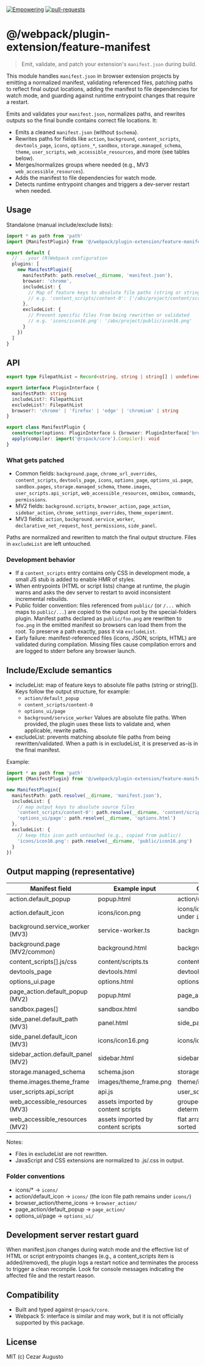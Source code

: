 [empowering-image]: https://img.shields.io/badge/Empowering-Extension.js-0971fe
[empowering-url]: https://extension.js.org
[pr-welcome-image]: https://img.shields.io/badge/pull--requests-welcome-2ecc40
[pr-welcome-url]: https://github.com/extension-js/extension.js/pulls
[extensionjs-image]: https://img.shields.io/badge/Extension.js-0971fe

[![Empowering][empowering-image]][empowering-url] [![pull-requests][pr-welcome-image]][pr-welcome-url]

# @/webpack/plugin-extension/feature-manifest

> Emit, validate, and patch your extension's `manifest.json` during build.

This module handles `manifest.json` in browser extension projects by emitting a normalized manifest, validating referenced files, patching paths to reflect final output locations, adding the manifest to file dependencies for watch mode, and guarding against runtime entrypoint changes that require a restart.

Emits and validates your `manifest.json`, normalizes paths, and rewrites outputs so the final bundle contains correct file locations. It:

- Emits a cleaned `manifest.json` (without `$schema`).
- Rewrites paths for fields like `action`, `background`, `content_scripts`, `devtools_page`, `icons`, `options_*`, `sandbox`, `storage.managed_schema`, `theme`, `user_scripts`, `web_accessible_resources`, and more (see tables below).
- Merges/normalizes groups where needed (e.g., MV3 `web_accessible_resources`).
- Adds the manifest to file dependencies for watch mode.
- Detects runtime entrypoint changes and triggers a dev-server restart when needed.

## Usage

Standalone (manual include/exclude lists):

```ts
import * as path from 'path'
import {ManifestPlugin} from '@/webpack/plugin-extension/feature-manifest'

export default {
  // ...your (R)Webpack configuration
  plugins: [
    new ManifestPlugin({
      manifestPath: path.resolve(__dirname, 'manifest.json'),
      browser: 'chrome',
      includeList: {
        // Map of feature keys to absolute file paths (string or string[])
        // e.g. 'content_scripts/content-0': ['/abs/project/content/script.ts']
      },
      excludeList: {
        // Prevent specific files from being rewritten or validated
        // e.g. 'icons/icon16.png': '/abs/project/public/icon16.png'
      }
    })
  ]
}
```

## API

```ts
export type FilepathList = Record<string, string | string[] | undefined>

export interface PluginInterface {
  manifestPath: string
  includeList?: FilepathList
  excludeList?: FilepathList
  browser?: 'chrome' | 'firefox' | 'edge' | 'chromium' | string
}

export class ManifestPlugin {
  constructor(options: PluginInterface & {browser: PluginInterface['browser']})
  apply(compiler: import('@rspack/core').Compiler): void
}
```

### What gets patched

- Common fields: `background.page`, `chrome_url_overrides`, `content_scripts`, `devtools_page`, `icons`, `options_page`, `options_ui.page`, `sandbox.pages`, `storage.managed_schema`, `theme.images`, `user_scripts.api_script`, `web_accessible_resources`, `omnibox`, `commands`, `permissions`.
- MV2 fields: `background.scripts`, `browser_action`, `page_action`, `sidebar_action`, `chrome_settings_overrides`, `theme_experiment`.
- MV3 fields: `action`, `background.service_worker`, `declarative_net_request`, `host_permissions`, `side_panel`.

Paths are normalized and rewritten to match the final output structure. Files in `excludeList` are left untouched.

### Development behavior

- If a `content_scripts` entry contains only CSS in development mode, a small JS stub is added to enable HMR of styles.
- When entrypoints (HTML or script lists) change at runtime, the plugin warns and asks the dev server to restart to avoid inconsistent incremental rebuilds.
- Public folder convention: files referenced from `public/` (or `/...` which maps to `public/...`) are copied to the output root by the special-folders plugin. Manifest paths declared as `public/foo.png` are rewritten to `foo.png` in the emitted manifest so browsers can load them from the root. To preserve a path exactly, pass it via `excludeList`.
- Early failure: manifest-referenced files (icons, JSON, scripts, HTML) are validated during compilation. Missing files cause compilation errors and are logged to stderr before any browser launch.

## Include/Exclude semantics

- includeList: map of feature keys to absolute file paths (string or string[]). Keys follow the output structure, for example:
  - `action/default_popup`
  - `content_scripts/content-0`
  - `options_ui/page`
  - `background/service_worker`
    Values are absolute file paths. When provided, the plugin uses these lists to validate and, when applicable, rewrite paths.
- excludeList: prevents matching absolute file paths from being rewritten/validated. When a path is in excludeList, it is preserved as-is in the final manifest.

Example:

```ts
import * as path from 'path'
import {ManifestPlugin} from '@/webpack/plugin-extension/feature-manifest'

new ManifestPlugin({
  manifestPath: path.resolve(__dirname, 'manifest.json'),
  includeList: {
    // map output keys to absolute source files
    'content_scripts/content-0': path.resolve(__dirname, 'content/scripts.ts'),
    'options_ui/page': path.resolve(__dirname, 'options.html')
  },
  excludeList: {
    // keep this icon path untouched (e.g., copied from public/)
    'icons/icon16.png': path.resolve(__dirname, 'public/icon16.png')
  }
})
```

## Output mapping (representative)

| Manifest field                     | Example input                      | Output path example                                |
| ---------------------------------- | ---------------------------------- | -------------------------------------------------- |
| action.default_popup               | popup.html                         | action/default_popup.html                          |
| action.default_icon                | icons/icon.png                     | icons/icon.png (folder preserved under `icons/`)   |
| background.service_worker (MV3)    | service-worker.ts                  | background/service_worker.js                       |
| background.page (MV2/common)       | background.html                    | background.html                                    |
| content_scripts[].js/css           | content/scripts.ts                 | content_scripts/content-<index>.js / .css          |
| devtools_page                      | devtools.html                      | devtools_page/devtools_page.html                   |
| options_ui.page                    | options.html                       | options_ui/page.html                               |
| page_action.default_popup (MV2)    | popup.html                         | page_action/default_popup.html                     |
| sandbox.pages[]                    | sandbox.html                       | sandbox/page-<index>.html                          |
| side_panel.default_path (MV3)      | panel.html                         | side_panel/default_path.html                       |
| side_panel.default_icon (MV3)      | icons/icon16.png                   | icons/icon16.png                                   |
| sidebar_action.default_panel (MV2) | sidebar.html                       | sidebar_action/default_panel.html                  |
| storage.managed_schema             | schema.json                        | storage/managed_schema.json                        |
| theme.images.theme_frame           | images/theme_frame.png             | theme/images/theme_frame.png                       |
| user_scripts.api_script            | api.js                             | user_scripts/api_script.js                         |
| web_accessible_resources (MV3)     | assets imported by content scripts | grouped and merged per matches; deterministic sort |
| web_accessible_resources (MV2)     | assets imported by content scripts | flat array; de-duplicated and sorted               |

Notes:

- Files in excludeList are not rewritten.
- JavaScript and CSS extensions are normalized to .js/.css in output.

### Folder conventions

- icons/\* → `icons/`
- action/default_icon → `icons/` (the icon file path remains under `icons/`)
- browser_action/theme_icons → `browser_action/`
- page_action/default_popup → `page_action/`
- options_ui/page → `options_ui/`

## Development server restart guard

When manifest.json changes during watch mode and the effective list of HTML or script entrypoints changes (e.g., a content_scripts item is added/removed), the plugin logs a restart notice and terminates the process to trigger a clean recompile. Look for console messages indicating the affected file and the restart reason.

## Compatibility

- Built and typed against `@rspack/core`.
- Webpack 5: interface is similar and may work, but it is not officially supported by this package.

## License

MIT (c) Cezar Augusto
